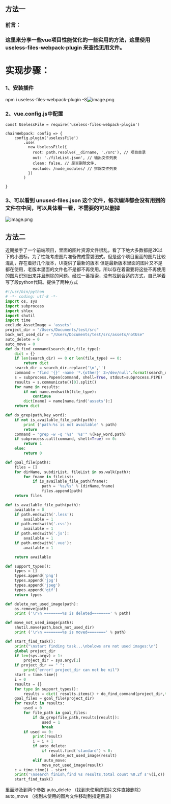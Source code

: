 ## 方法一
### 前言：
### 这里来分享一些vue项目性能优化的一些实用的方法，这里使用 useless-files-webpack-plugin 来查找无用文件。
# 实现步骤：
### 1、安装插件 
npm i useless-files-webpack-plugin -S![image.png](https://cdn.nlark.com/yuque/0/2023/png/26798000/1685968775444-51937324-3378-4656-88c6-fb53c1687b6e.png#averageHue=%232b2e36&clientId=ubbeb769b-91ad-4&from=paste&id=u83e06258&originHeight=705&originWidth=911&originalType=url&ratio=1&rotation=0&showTitle=false&size=387919&status=done&style=none&taskId=u45fc9cbc-4ff7-41a8-84b3-b7cc719e0d4&title=)
### 2、vue.config.js中配置

```
const UselessFile = require('useless-files-webpack-plugin')

chainWebpack: config => {
    config.plugin('uselessFile')
        .use(
          new UselessFile({
            root: path.resolve(__dirname, './src'), // 项目目录
            out: './fileList.json', // 输出文件列表
            clean: false, // 是否删除文件,
            exclude: /node_modules/ // 排除文件列表
          })
        )
 
}
```
### 3、可以看到 unused-files.json  这个文件，每次编译都会没有用到的文件在中间，可以具体看一看，不需要的可以删掉
![image.png](https://cdn.nlark.com/yuque/0/2023/png/26798000/1685968775013-db64b1df-15c8-438c-b4ed-688c16cff9f6.png#averageHue=%233d4144&clientId=ubbeb769b-91ad-4&from=paste&id=u4807ee98&originHeight=286&originWidth=386&originalType=url&ratio=1&rotation=0&showTitle=false&size=17630&status=done&style=none&taskId=u8269420a-7a53-47bb-8a82-dbf792c7a53&title=)


## 方法二
近期接手了一个前端项目，里面的图片资源文件很乱，看了下绝大多数都是2K以下的小图标，为了性能考虑图片准备做成雪碧图式。但是这个项目里面的图片比较混乱，存在着好几个版本，UI提供了最新的版本 但是最新版本里面的图片又不是都在使用，老版本里面的文件也不是都不再使用。所以存在着需要将这些不再使用的图片识别出来并且删除的问题。经过一番搜索，没有找到合适的方式，自己学着写了段python代码。提供了两种方式
```python
#!/usr/bin/python
# -*- coding: utf-8 -*-
import os, sys
import subprocess
import shlex
import shutil
import time 
exclude_AssetImage = 'assets'
project_dir = "/Users/Documents/test/src"
back_not_used_dir = "/Users/Documents/test/src/assets/notUse"
auto_delete = 0 
auto_move = 0 
def do_find_command(search_dir,file_type):
    dict = {}
    if len(search_dir) == 0 or len(file_type) == 0:
        return dict
    search_dir = search_dir.replace('\n','')
    command = "find '{}' -name '*.{other}' 2>/dev/null".format(search_dir,other = file_type)
    s = subprocess.Popen(command, shell=True, stdout=subprocess.PIPE)
    results = s.communicate()[0].split()
    for name in results:
        if not name.endswith(file_type):
            continue
        dict[name] = name[name.find('assets'):]
    return dict

def do_grep(path,key_word):
    if not is_available_file_path(path):
        print ('path:%s is not available' % path)
        return
    command = "grep -w -q '%s' '%s'" %(key_word,path)
    if subprocess.call(command, shell=True) == 0:
        return 1
    else:
        return 0

def goal_file(path):
    files = []
    for dirName, subdirList, fileList in os.walk(path):
        for fname in fileList:
            if is_available_file_path(fname):
                path = '%s/%s' % (dirName,fname)
                files.append(path)
    return files

def is_available_file_path(path):
    available = 0
    if path.endswith('.less'):
        available = 1
    if path.endswith('.css'):
        available = 1
    if path.endswith('.js'):
        available = 1
    if path.endswith('.vue'):
        available = 1

    return available

def support_types():
    types = []
    types.append('png')
    types.append('jpg')
    types.append('jpeg')
    types.append('gif')
    return types

def delete_not_used_image(path):
    os.remove(path)
    print ('\r\n ========%s is deleted========' % path)

def move_not_used_image(path):
    shutil.move(path,back_not_used_dir)
    print ('\r\n ========%s is moved========' % path)

def start_find_task():
    print("\nstart finding task...\nbelows are not used images:\n")
    global project_dir
    if len(sys.argv) > 1:
        project_dir = sys.argv[1]
    if project_dir == " ":
        print("error! project_dir can not be nil")
    start = time.time()
    i = 0
    results = {}
    for type in support_types():
        results = dict( results.items() + do_find_command(project_dir,type).items() )
    goal_files = goal_file(project_dir)
    for result in results:
        used = 0
        for file_path in goal_files:
            if do_grep(file_path,results[result]):
                used = 1
                break
        if used == 0:
            print(result)
            i = i + 1
            if auto_delete:
                if result.find('standard') < 0:
                    delete_not_used_image(result)
            elif auto_move:
                move_not_used_image(result)
    c = time.time() - start
    print('\nsearch finish,find %s results,total count %0.2f s'%(i,c))
    start_find_task()
```
里面涉及到两个参数 auto_delete （找到未使用的图片文件直接删除）auto_move （找到未使用的图片文件移动到指定目录）

